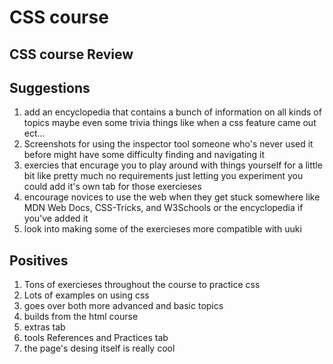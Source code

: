 # CSS course

## CSS course Review

## Suggestions
1. add an encyclopedia that contains a bunch of information on all kinds of topics maybe even some trivia things like when a css feature came out ect...
2. Screenshots for using the inspector tool someone who's never used it before might have some difficulty finding and navigating it
3. exercies that encurage you to play around with things yourself for a little bit like pretty much no requirements  just letting you experiment you could add it's own tab for those exercieses 
4. encourage novices to use the web when they get stuck somewhere like MDN Web Docs, CSS-Tricks, and W3Schools or the encyclopedia if you've added it
5. look into making some of the exercieses more compatible with uuki

## Positives
1. Tons of exercieses throughout the course to practice css
2.  Lots of examples on using css
3.  goes over both more advanced and basic topics
4. builds from the html course
5. extras tab
6. tools References and Practices tab
7. the page's desing itself is really cool

